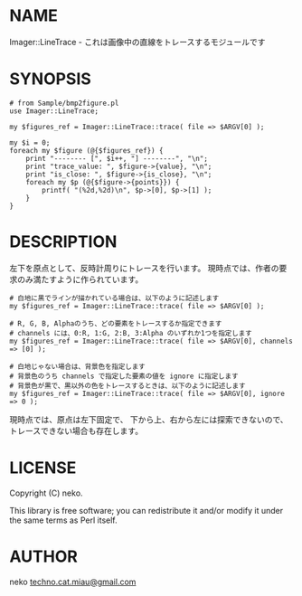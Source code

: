 # NAME

Imager::LineTrace - これは画像中の直線をトレースするモジュールです

# SYNOPSIS

    # from Sample/bmp2figure.pl
    use Imager::LineTrace;

    my $figures_ref = Imager::LineTrace::trace( file => $ARGV[0] );

    my $i = 0;
    foreach my $figure (@{$figures_ref}) {
        print "-------- [", $i++, "] --------", "\n";
        print "trace_value: ", $figure->{value}, "\n";
        print "is_close: ", $figure->{is_close}, "\n";
        foreach my $p (@{$figure->{points}}) {
            printf( "(%2d,%2d)\n", $p->[0], $p->[1] );
        }
    }

# DESCRIPTION

左下を原点として、反時計周りにトレースを行います。
現時点では、作者の要求のみ満たすように作られています。

    # 白地に黒でラインが描かれている場合は、以下のように記述します
    my $figures_ref = Imager::LineTrace::trace( file => $ARGV[0] );

    # R, G, B, Alphaのうち、どの要素をトレースするか指定できます
    # channels には、0:R, 1:G, 2:B, 3:Alpha のいずれか1つを指定します
    my $figures_ref = Imager::LineTrace::trace( file => $ARGV[0], channels => [0] );

    # 白地じゃない場合は、背景色を指定します
    # 背景色のうち channels で指定した要素の値を ignore に指定します
    # 背景色が黒で、黒以外の色をトレースするときは、以下のように記述します
    my $figures_ref = Imager::LineTrace::trace( file => $ARGV[0], ignore => 0 );

現時点では、原点は左下固定で、
下から上、右から左には探索できないので、トレースできない場合も存在します。

# LICENSE

Copyright (C) neko.

This library is free software; you can redistribute it and/or modify
it under the same terms as Perl itself.

# AUTHOR

neko <techno.cat.miau@gmail.com>
